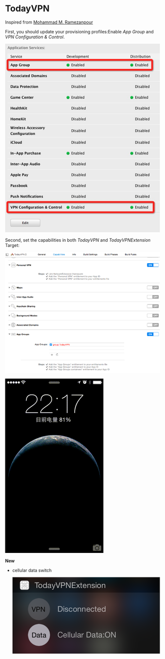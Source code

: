 TodayVPN
========

Inspired from [Mohammad M. Ramezanpour](http://ramezanpour.net/post/2014/08/03/configure-and-manage-vpn-connections-programmatically-in-ios-8/)

First, you should update your provisioning profiles:Enable *App Group* and *VPN Configuration & Control*. 

![VPN Configuration & Control](https://raw.githubusercontent.com/liulunet/TodayVPN/master/provisioningprofiles.png)

Second, set the capabilities in both *TodayVPN* and *TodayVPNExtension* Target:

![VPN Configuration & Control](https://raw.githubusercontent.com/liulunet/TodayVPN/master/XcodeCapabilities.png)

![Screenshot](https://raw.githubusercontent.com/liulunet/TodayVPN/master/Screenshot.gif)

**New**

* cellular data switch

	![Screenshot](https://raw.githubusercontent.com/liulunet/TodayVPN/master/Screenshot.PNG)